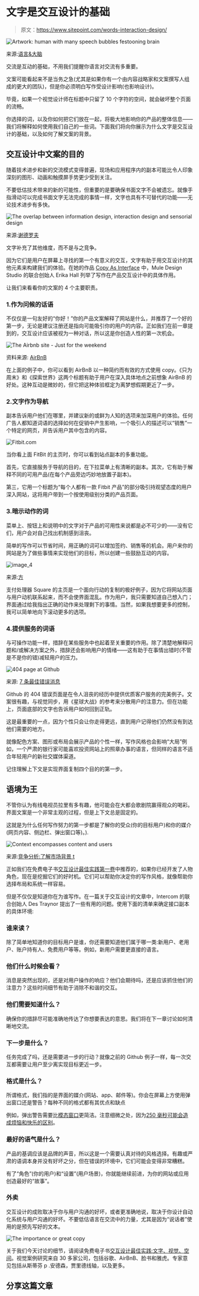 # 文字是交互设计的基础

> 原文：<https://www.sitepoint.com/words-interaction-design/>

![Artwork: human with many speech bubbles festooning brain](img/e586b0b5b6c4db3553c8ed73dbb618cf.png)

来源:[语言&大脑](http://makeyourbrainfast.com/wp-content/uploads/2014/01/9-language_1.jpg)

交流是互动的基础，不用我们提醒你语言对交流有多重要。

文案可能看起来不是当务之急(尤其是如果你有一个由内容战略家和文案撰写人组成的更大的团队)，但是你必须明白写作受设计影响(也影响设计)。

毕竟，如果一个视觉设计师在标题中只留了 10 个字符的空间，就会破坏整个页面的流畅。

你选择的词，以及你如何把它们放在一起，将极大地影响你的产品的整体信息——我们将解释如何使用我们自己的一些词。下面我们将向你展示为什么文字是交互设计的基础，以及如何了解文案的背景。

## 交互设计中文案的目的

随着技术进步和新的交流模式变得普遍，现场和应用程序内的副本可能比令人印象深刻的图形、动画和触摸屏手势更少受到关注。

不要低估技术带来的新的可能性，但重要的是要确保书面文字不会被遗忘。就像手指滑动可以完成书面文字无法完成的事情一样，文字也具有不可替代的功能——无论技术进步有多快。

![The overlap between information design, interaction design and sensorial design](img/982ab5e74980e18255141aaeaf3d8285.png)

来源:[谢德罗夫](http://www.artisopensource.net/network/artisopensource/wp-content/uploads/2012/02/shedroff.gif)

文字补充了其他维度，而不是与之竞争。

因为它们是用户在屏幕上寻找的第一个有意义的交互，文字有助于用交互设计的其他元素来构建我们的体验。在她的作品 [Copy As Interface](http://www.slideshare.net/mulegirl/copy-as-interface) 中，Mule Design Studio 的联合创始人 Erika Hall 列举了写作在产品交互设计中的具体作用。

让我们来看看你的文案的 4 个主要职责。

### 1.作为问候的话语

不仅仅是一句友好的“你好！”你的产品文案解释了网站是什么，并推荐了一个好的第一步，无论是建议注册还是指向可能吸引你的用户的内容。正如我们在前一章提到的，交互设计应该被视为一种对话，所以这是你创造人性的第一次机会。

![The Airbnb site - Just for the weekend](img/84a949a1ed1b198afd16ab27aa01f516.png)

资料来源: [AirBnB](https://www.airbnb.com/)

在上面的例子中，你可以看到 AirBnB 以一种简约而有效的方式使用 copy。《只为周末》和《探索世界》这两个标题有助于用户在深入具体地点之前想象 AirBnB 的好处。这种互动是微妙的，但它把这种体验框定为离梦想假期更近了一步。

### 2.文字作为导航

副本告诉用户他们在哪里，并建议新的或鲜为人知的选项来加深用户的体验。任何广告人都知道词语的选择如何在促销中产生影响，一个吸引人的描述可以“销售”一个特定的网页，并告诉用户其中包含的内容。

![Fitbit.com](img/f561524ae8bf0413dc5310a2fc4e6755.png)

当你看上面 FitBit 的主页时，你可以看到站点副本的多重功能。

首先，它直接服务于导航的目的，在下拉菜单上有清晰的副本。其次，它有助于解释不同的可用产品(在每个产品旁边巧妙地放置子副本)。

第三，它用一个标题为“每个人都有一款 Fitbit 产品”的部分吸引持观望态度的用户深入网站，这将用户带到一个按使用级别分类的产品页面。

### 3.暗示动作的词

菜单上、按钮上和说明中的文字对于产品的可用性来说都是必不可少的——没有它们，用户会对自己找出机制感到沮丧。

简单的写作可以节省时间，用正确的词可以增加签约、销售等的机会。用户来你的网站是为了做些事情来实现他们的目标，所以创建一些鼓励互动的内容。

![image_4](img/5d2cde75223ad2463b3dd18c42105e24.png)

来源:[方](https://squareup.com/)

支付处理器 Square 的主页是一个面向行动的复制的极好例子，因为它将网站页面与用户动机联系起来，而不会使界面混乱。作为用户，我只需要知道自己想入门；界面通过给我指出正确的动作来处理剩下的事情。当然，如果我想要更多的控制，我可以简单地向下滚动更多的选项。

### 4.提供服务的词语

与可操作功能一样，措辞在某些服务中也起着至关重要的作用。除了清楚地解释问题和/或解决方案之外，措辞还会影响用户的情绪——这有助于在事情出错时(不管是不是你的错)减轻用户的压力。

![404 page at Github](img/e66071f21e6a16729f1026ee909537b2.png)

来源: [7 条最佳错误消息](http://www.fastcodesign.com/3026604/7-of-the-best-error-messages-on-the-internet#5)

Github 的 404 错误页面是在令人沮丧的经历中提供优质客户服务的完美例子。文案很有趣，与视觉同步，用《星球大战》的参考来分散用户的注意力。但在功能上，页面底部的文字也告诉用户如何回到正轨。

这是最重要的一点，因为个性只会让你走得更远，直到用户记得他们仍然没有到达他们需要的地方。

就像配色方案、图形或布局会展示产品的个性一样，写作风格也会影响“大局”例如，一个严肃的银行家可能喜欢投资网站上的照章办事的语言，但同样的语言不适合年轻用户的新社交媒体渠道。

记住理解上下文是实现界面复制四个目的的第一步。

## 语境为王

不管你认为有线电视员拉里有多有趣，他可能会在大都会歌剧院赢得观众的喝彩。界面文案是一个非常主观的过程，但是上下文总是固定的。

这就是为什么任何写作努力的第一步都是了解你的受众(你的目标用户)和你的媒介(网页内容、侧边栏、弹出窗口等)。).

![Context encompasses content and users](img/be239f766fbcf78dd0ddbfb29b15a831.png)

来源:[竞争分析:了解市场背景 t](http://boxesandarrows.com/competitive-analysis-understanding-the-market-context/)

正如我们在免费电子书[交互设计最佳实践第一卷](http://www.uxpin.com/interaction-design-best-practices-1.html)中推荐的，如果你已经开发了人物角色，现在是挖掘它们的好时机。它们可以帮助你决定你的写作风格，就像帮助你选择布局和系统一样容易。

但是不仅仅是知道你在为谁写作。在一篇关于交互设计的文章中，Intercom 的联合创始人 Des Traynor 提出了一些有用的问题。使用下面的清单来确定接口副本的具体环境:

### 谁来读？

除了简单地知道你的目标用户是谁，你还需要知道他们属于哪一类:新用户、老用户、账户持有人、免费用户等等。例如，新用户需要更直接的语言。

### 他们什么时候会看？

消息是突然出现的，还是对用户操作的响应？他们会期待吗，还是应该抓住他们的注意力？这些时间细节有助于消除不和谐的交互。

### 他们需要知道什么？

确保你的措辞尽可能准确地传达了你想要表达的意思。我们将在下一章讨论如何清晰地交流。

### 下一步是什么？

任务完成了吗，还是需要进一步的行动？就像之前的 Github 例子一样，每一次交互都需要让用户至少离实现目标更近一步。

### 格式是什么？

所谓格式，我们指的是界面的媒介(网站、app、邮件等)。你会在屏幕上方使用弹出窗口还是警告？每种不同的格式都有其优点和缺点

例如，弹出警告需要比[模态窗口](http://www.webdesignerdepot.com/2009/02/7-interface-design-techniques-to-simplify-and-de-clutter-your-interfaces/)更简洁。注意细微之处，因为[250 毫秒可能会造成烦恼和快乐的区别](http://www.uie.com/articles/subtle_interaction_design/)。

### 最好的语气是什么？

产品的基调应该是品牌的声音，所以这是一个需要认真对待的风格选择。有趣或严肃的语调本身并没有好坏之分，但在错误的环境中，它们可能会变得非常糟糕。

有了“角色”(你的用户)和“设置”(用户场景)，你就能继续前进，为你的网站或应用创造最好的“故事”。

### 外卖

交互设计的成败取决于你与用户沟通的好坏，或者更准确地说，取决于你设计自动化系统与用户沟通的好坏。不要低估语言在交流中的力量，尤其是因为“说话者”使用的是预先写好的文本。

![The importance or great copy](img/df0541a5410fa1596c4b221729924d35.png)

关于我们今天讨论的细节，请阅读免费电子书[交互设计最佳实践:文字、视觉、空间](http://www.uxpin.com/interaction-design-best-practices-1.html)。视觉案例研究来自 30 多家公司，包括谷歌、AirBnB、脸书和雅虎。专家意见包括从斯蒂芬 p .安德森，贾里德线轴，以及更多。

## 分享这篇文章
